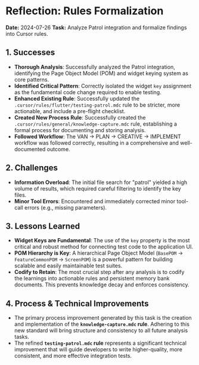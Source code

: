 # Reflection: Rules Formalization

**Date:** 2024-07-26
**Task:** Analyze Patrol integration and formalize findings into Cursor rules.

## 1. Successes

- **Thorough Analysis**: Successfully analyzed the Patrol integration, identifying the Page Object Model (POM) and widget keying system as core patterns.
- **Identified Critical Pattern**: Correctly isolated the widget `key` assignment as the fundamental code change required to enable testing.
- **Enhanced Existing Rule**: Successfully updated the `.cursor/rules/flutter/testing-patrol.mdc` rule to be stricter, more actionable, and include a pre-flight checklist.
- **Created New Process Rule**: Successfully created the `.cursor/rules/general/knowledge-capture.mdc` rule, establishing a formal process for documenting and storing analysis.
- **Followed Workflow**: The VAN -> PLAN -> CREATIVE -> IMPLEMENT workflow was followed correctly, resulting in a comprehensive and well-documented outcome.

## 2. Challenges

- **Information Overload**: The initial file search for "patrol" yielded a high volume of results, which required careful filtering to identify the key files.
- **Minor Tool Errors**: Encountered and immediately corrected minor tool-call errors (e.g., missing parameters).

## 3. Lessons Learned

- **Widget Keys are Fundamental**: The use of the `key` property is the most critical and robust method for connecting test code to the application UI.
- **POM Hierarchy is Key**: A hierarchical Page Object Model (`BasePOM` -> `FeatureCommonPOM` -> `ScreenPOM`) is a powerful pattern for building scalable and easily maintainable test suites.
- **Codify to Retain**: The most crucial step after any analysis is to codify the learnings into actionable rules and persistent memory bank documents. This prevents knowledge decay and enforces consistency.

## 4. Process & Technical Improvements

- The primary process improvement generated by this task is the creation and implementation of the **`knowledge-capture.mdc` rule**. Adhering to this new standard will bring structure and consistency to all future analysis tasks.
- The refined **`testing-patrol.mdc` rule** represents a significant technical improvement that will guide developers to write higher-quality, more consistent, and more effective integration tests. 
